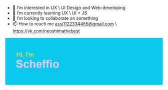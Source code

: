 - 👀 I’m interested in UX \ UI Design and Web-developing
- 🌱 I’m currently learning UX \ UI + JS
- 💞️ I’m looking to collaborate on something
- 📫 How to reach me assi1122334455@gmail.com \ https://vk.com/neoshimathebest 

<!---
Scheffio/Scheffio is a ✨ special ✨ repository because its `README.md` (this file) appears on your GitHub profile.
You can click the Preview link to take a look at your changes.
--->
![Иллюстрация к проекту](https://github.com/Scheffio/Scheffio/raw/main/header.png)
